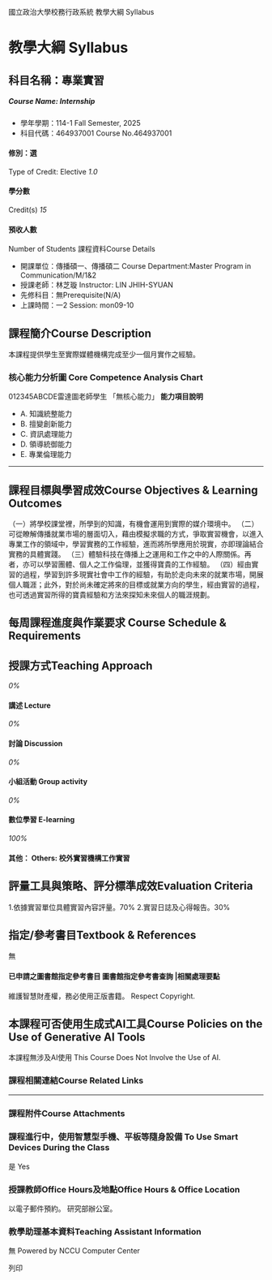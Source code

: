 國立政治大學校務行政系統 教學大綱 Syllabus
# 教學大綱 Syllabus
##  科目名稱：專業實習
#####  Course Name: Internship
  * 學年學期：114-1 Fall Semester, 2025 
  * 科目代碼：464937001 Course No.464937001


#### 修別：選
Type of Credit: Elective 
_1.0_
#### 學分數
Credit(s)
_15_
#### 預收人數
Number of Students
課程資料Course Details
  * 開課單位：傳播碩一、傳播碩二 Course Department:Master Program in Communication/M/1&2 
  * 授課老師：林芝璇 Instructor: LIN JHIH-SYUAN 
  * 先修科目：無Prerequisite(N/A)
  * 上課時間：一2 Session: mon09-10


##  課程簡介Course Description
本課程提供學生至實際媒體機構完成至少一個月實作之經驗。
###  核心能力分析圖 Core Competence Analysis Chart
012345ABCDE雷達圖老師學生
「無核心能力」 
**能力項目說明**
  * A. 知識統整能力
  * B. 擅變創新能力
  * C. 資訊處理能力
  * D. 領導統御能力
  * E. 專業倫理能力


* * *
##  課程目標與學習成效Course Objectives & Learning Outcomes 
（一）將學校課堂裡，所學到的知識，有機會運用到實際的媒介環境中。
（二）可從瞭解傳播就業市場的層面切入，藉由模擬求職的方式，爭取實習機會，以進入專業工作的領域中，學習實務的工作經驗，進而將所學應用於現實，亦即理論結合實務的具體實踐。
（三）體驗科技在傳播上之運用和工作之中的人際關係。再者，亦可以學習團體、個人之工作倫理，並獲得寶貴的工作經驗。 
（四）經由實習的過程，學習到許多現實社會中工作的經驗，有助於走向未來的就業市場，開展個人職涯；此外，對於尚未確定將來的目標或就業方向的學生，經由實習的過程，也可透過實習所得的寶貴經驗和方法來探知未來個人的職涯規劃。
##  每周課程進度與作業要求 Course Schedule & Requirements
##  授課方式Teaching Approach
_0%_
####  講述 Lecture
_0%_
####  討論 Discussion
_0%_
####  小組活動 Group activity
_0%_
####  數位學習 E-learning
_100%_
####  其他： Others: 校外實習機構工作實習 
##  評量工具與策略、評分標準成效Evaluation Criteria
1.依據實習單位具體實習內容評量。70%
2.實習日誌及心得報告。30%
##  指定/參考書目Textbook & References
無
####  已申請之圖書館指定參考書目  圖書館指定參考書查詢 |相關處理要點
維護智慧財產權，務必使用正版書籍。 Respect Copyright.
##  本課程可否使用生成式AI工具Course Policies on the Use of Generative AI Tools
本課程無涉及AI使用 This Course Does Not Involve the Use of AI.
###  課程相關連結Course Related Links
* * *
###  課程附件Course Attachments
###  課程進行中，使用智慧型手機、平板等隨身設備 To Use Smart Devices During the Class
是  Yes
###  授課教師Office Hours及地點Office Hours & Office Location
以電子郵件預約。
研究部辦公室。
###  教學助理基本資料Teaching Assistant Information
無
Powered by NCCU Computer Center
  
列印
